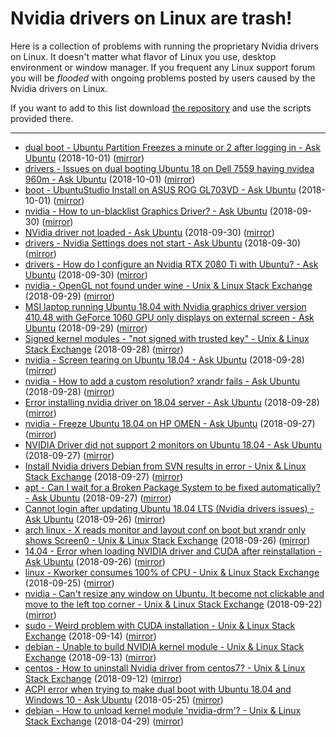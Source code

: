 # Nvidia drivers on Linux are trash!

Here is a collection of problems with running the proprietary Nvidia drivers on
Linux. It doesn't matter what flavor of Linux you use, desktop environment or
window manager. If you frequent any Linux support forum you will be *flooded*
with ongoing problems posted by users caused by the Nvidia drivers on Linux.

If you want to add to this list download
[the repository](https://github.com/nvidialinuxdriversaretrash/nvidialinuxdriversaretrash.github.io)
and use the scripts provided there.

<hr>

* [dual boot - Ubuntu Partition Freezes a minute or 2 after logging in - Ask Ubuntu](https://askubuntu.com/questions/1080150/ubuntu-partition-freezes-a-minute-or-2-after-logging-in) (2018-10-01) ([mirror](https://nvidialinuxdriversaretrash.github.io/files/2018-10-01-dual-boot-Ubuntu-Partition-Freezes-a-minute-or-2.html))
* [drivers - Issues on dual booting Ubuntu 18 on Dell 7559 having nvidea 960m - Ask Ubuntu](https://askubuntu.com/questions/1080061/issues-on-dual-booting-ubuntu-18-on-dell-7559-having-nvidea-960m) (2018-10-01) ([mirror](https://nvidialinuxdriversaretrash.github.io/files/2018-10-01-drivers-Issues-on-dual-booting-Ubuntu-18-on-Dell.html))
* [boot - UbuntuStudio Install on ASUS ROG GL703VD - Ask Ubuntu](https://askubuntu.com/questions/1080064/ubuntustudio-install-on-asus-rog-gl703vd) (2018-10-01) ([mirror](https://nvidialinuxdriversaretrash.github.io/files/2018-10-01-boot-UbuntuStudio-Install-on-ASUS-ROG-GL703VD-Ask.html))
* [nvidia - How to un-blacklist Graphics Driver? - Ask Ubuntu](https://askubuntu.com/questions/1079844/how-to-un-blacklist-graphics-driver) (2018-09-30) ([mirror](https://nvidialinuxdriversaretrash.github.io/files/2018-09-30-nvidia-How-to-un-blacklist-Graphics-Driver?-Ask-Ubuntu.html))
* [NVidia driver not loaded - Ask Ubuntu](https://askubuntu.com/questions/1079761/nvidia-driver-not-loaded) (2018-09-30) ([mirror](https://nvidialinuxdriversaretrash.github.io/files/2018-09-30-NVidia-driver-not-loaded-Ask-Ubuntu.html))
* [drivers - Nvidia Settings does not start - Ask Ubuntu](https://askubuntu.com/questions/1079774/nvidia-settings-does-not-start) (2018-09-30) ([mirror](https://nvidialinuxdriversaretrash.github.io/files/2018-09-30-drivers-Nvidia-Settings-does-not-start-Ask-Ubuntu.html))
* [drivers - How do I configure an Nvidia RTX 2080 Ti with Ubuntu? - Ask Ubuntu](https://askubuntu.com/questions/1079852/how-do-i-configure-an-nvidia-rtx-2080-ti-with-ubuntu) (2018-09-30) ([mirror](https://nvidialinuxdriversaretrash.github.io/files/2018-09-30-drivers-How-do-I-configure-an-Nvidia-RTX-2080.html))
* [nvidia - OpenGL not found under wine - Unix & Linux Stack Exchange](https://unix.stackexchange.com/questions/472341/opengl-not-found-under-wine) (2018-09-29) ([mirror](https://nvidialinuxdriversaretrash.github.io/files/2018-09-29-nvidia-OpenGL-not-found-under-wine-Unix-&.html))
* [MSI laptop running Ubuntu 18.04 with Nvidia graphics driver version 410.48 with GeForce 1060 GPU only displays on external screen - Ask Ubuntu](https://askubuntu.com/questions/1079584/msi-laptop-running-ubuntu-18-04-with-nvidia-graphics-driver-version-410-48-with) (2018-09-29) ([mirror](https://nvidialinuxdriversaretrash.github.io/files/2018-09-29-MSI-laptop-running-Ubuntu-18.04-with-Nvidia-graphics-driver-version.html))
* [Signed kernel modules - "not signed with trusted key" - Unix & Linux Stack Exchange](https://unix.stackexchange.com/questions/472076/signed-kernel-modules-not-signed-with-trusted-key) (2018-09-28) ([mirror](https://nvidialinuxdriversaretrash.github.io/files/2018-09-28-Signed-kernel-modules-"not-signed-with-trusted-key".html))
* [nvidia - Screen tearing on Ubuntu 18.04 - Ask Ubuntu](https://askubuntu.com/questions/1079135/screen-tearing-on-ubuntu-18-04) (2018-09-28) ([mirror](https://nvidialinuxdriversaretrash.github.io/files/2018-09-28-nvidia-Screen-tearing-on-Ubuntu-18.04-Ask-Ubuntu.html))
* [nvidia - How to add a custom resolution? xrandr fails - Ask Ubuntu](https://askubuntu.com/questions/1079251/how-to-add-a-custom-resolution-xrandr-fails) (2018-09-28) ([mirror](https://nvidialinuxdriversaretrash.github.io/files/2018-09-28-nvidia-How-to-add-a-custom-resolution?-xrandr-fails.html))
* [Error installing nvidia driver on 18.04 server - Ask Ubuntu](https://askubuntu.com/questions/1079191/error-installing-nvidia-driver-on-18-04-server) (2018-09-28) ([mirror](https://nvidialinuxdriversaretrash.github.io/files/2018-09-28-Error-installing-nvidia-driver-on-18.04-server-Ask-Ubuntu.html))
* [nvidia - Freeze Ubuntu 18.04 on HP OMEN - Ask Ubuntu](https://askubuntu.com/questions/1078988/freeze-ubuntu-18-04-on-hp-omen) (2018-09-27) ([mirror](https://nvidialinuxdriversaretrash.github.io/files/2018-09-27-nvidia-Freeze-Ubuntu-18.04-on-HP-OMEN-Ask.html))
* [NVIDIA Driver did not support 2 monitors on Ubuntu 18.04 - Ask Ubuntu](https://askubuntu.com/questions/1079119/nvidia-driver-did-not-support-2-monitors-on-ubuntu-18-04) (2018-09-27) ([mirror](https://nvidialinuxdriversaretrash.github.io/files/2018-09-27-NVIDIA-Driver-did-not-support-2-monitors-on-Ubuntu-18.04.html))
* [Install Nvidia drivers Debian from SVN results in error - Unix & Linux Stack Exchange](https://unix.stackexchange.com/questions/471757/install-nvidia-drivers-debian-from-svn-results-in-error) (2018-09-27) ([mirror](https://nvidialinuxdriversaretrash.github.io/files/2018-09-27-Install-Nvidia-drivers-Debian-from-SVN-results-in-error.html))
* [apt - Can I wait for a Broken Package System to be fixed automatically? - Ask Ubuntu](https://askubuntu.com/questions/1079004/can-i-wait-for-a-broken-package-system-to-be-fixed-automatically) (2018-09-27) ([mirror](https://nvidialinuxdriversaretrash.github.io/files/2018-09-27-apt-Can-I-wait-for-a-Broken-Package-System.html))
* [Cannot login after updating Ubuntu 18.04 LTS (Nvidia drivers issues) - Ask Ubuntu](https://askubuntu.com/questions/1078595/cannot-login-after-updating-ubuntu-18-04-lts-nvidia-drivers-issues) (2018-09-26) ([mirror](https://nvidialinuxdriversaretrash.github.io/files/2018-09-26-Cannot-login-after-updating-Ubuntu-18.04-LTS-(Nvidia-drivers-issues).html))
* [arch linux - X reads monitor and layout conf on boot but xrandr only shows Screen0 - Unix & Linux Stack Exchange](https://unix.stackexchange.com/questions/471656/x-reads-monitor-and-layout-conf-on-boot-but-xrandr-only-shows-screen0/472005#472005) (2018-09-26) ([mirror](https://nvidialinuxdriversaretrash.github.io/files/2018-09-26-arch-linux-X-reads-monitor-and-layout-conf-on.html))
* [14.04 - Error when loading NVIDIA driver and CUDA after reinstallation - Ask Ubuntu](https://askubuntu.com/questions/1078582/error-when-loading-nvidia-driver-and-cuda-after-reinstallation) (2018-09-26) ([mirror](https://nvidialinuxdriversaretrash.github.io/files/2018-09-26-14.04-Error-when-loading-NVIDIA-driver-and-CUDA-after.html))
* [linux - Kworker consumes 100% of CPU - Unix & Linux Stack Exchange](https://unix.stackexchange.com/questions/471250/kworker-consumes-100-of-cpu) (2018-09-25) ([mirror](https://nvidialinuxdriversaretrash.github.io/files/2018-09-25-linux-Kworker-consumes-100%-of-CPU-Unix-&.html))
* [nvidia - Can't resize any window on Ubuntu. It become not clickable and move to the left top corner - Unix & Linux Stack Exchange](https://unix.stackexchange.com/questions/470740/cant-resize-any-window-on-ubuntu-it-become-not-clickable-and-move-to-the-left) (2018-09-22) ([mirror](https://nvidialinuxdriversaretrash.github.io/files/2018-09-22-nvidia-Can't-resize-any-window-on-Ubuntu.-It-become.html))
* [sudo - Weird problem with CUDA installation - Unix & Linux Stack Exchange](https://unix.stackexchange.com/questions/469017/weird-problem-with-cuda-installation/469798) (2018-09-14) ([mirror](https://nvidialinuxdriversaretrash.github.io/files/2018-09-14-sudo-Weird-problem-with-CUDA-installation-Unix-&.html))
* [debian - Unable to build NVIDIA kernel module - Unix & Linux Stack Exchange](https://unix.stackexchange.com/questions/468886/unable-to-build-nvidia-kernel-module) (2018-09-13) ([mirror](https://nvidialinuxdriversaretrash.github.io/files/2018-09-13-debian-Unable-to-build-NVIDIA-kernel-module-Unix.html))
* [centos - How to uninstall Nvidia driver from centos7? - Unix & Linux Stack Exchange](https://unix.stackexchange.com/questions/468599/how-to-uninstall-nvidia-driver-from-centos7) (2018-09-12) ([mirror](https://nvidialinuxdriversaretrash.github.io/files/2018-09-12-centos-How-to-uninstall-Nvidia-driver-from-centos7?.html))
* [ACPI error when trying to make dual boot with Ubuntu 18.04 and Windows 10 - Ask Ubuntu](https://askubuntu.com/questions/1040364/acpi-error-when-trying-to-make-dual-boot-with-ubuntu-18-04-and-windows-10) (2018-05-25) ([mirror](https://nvidialinuxdriversaretrash.github.io/files/2018-05-25-ACPI-error-when-trying-to-make-dual-boot-with-Ubuntu.html))
* [debian - How to unload kernel module 'nvidia-drm'? - Unix & Linux Stack Exchange](https://unix.stackexchange.com/questions/440840/how-to-unload-kernel-module-nvidia-drm/472186#472186) (2018-04-29) ([mirror](https://nvidialinuxdriversaretrash.github.io/files/2018-04-29-debian-How-to-unload-kernel-module-'nvidia-drm'?-Unix.html))
